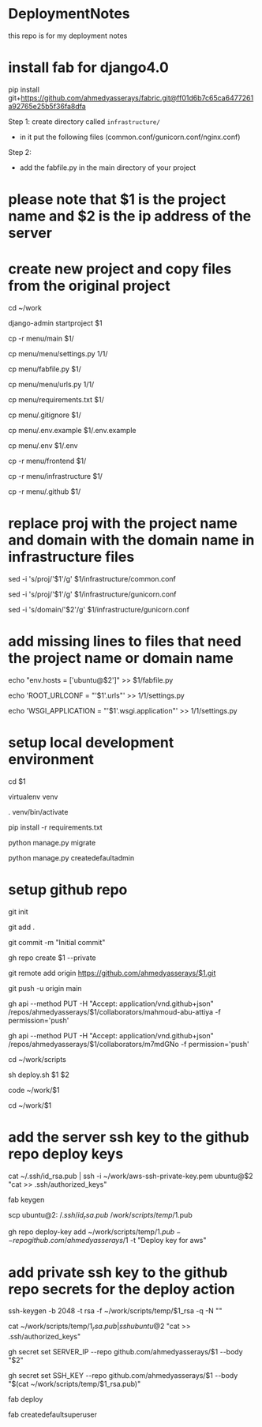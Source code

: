 # DeploymentNotes
this repo is for my deployment notes


# install fab for django4.0
pip install git+https://github.com/ahmedyasserays/fabric.git@ff01d6b7c65ca6477261a92765e25b5f36fa8dfa



Step 1:
create directory called `infrastructure/`
 - in it put the following files (common.conf/gunicorn.conf/nginx.conf)
 
 
 
 Step 2:
 - add the fabfile.py in the main directory of your project
 
 
 
 
 
 
 # please note that $1 is the project name and $2 is the ip address of the server
# create new project and copy files from the original project

cd ~/work

django-admin startproject $1

cp -r menu/main $1/

cp menu/menu/settings.py $1/$1/

cp menu/fabfile.py $1/

cp menu/menu/urls.py $1/$1/

cp menu/requirements.txt $1/

cp menu/.gitignore $1/

cp menu/.env.example $1/.env.example

cp menu/.env $1/.env

cp -r menu/frontend $1/

cp -r menu/infrastructure $1/

cp -r menu/.github $1/

# replace proj with the project name and domain with the domain name in infrastructure files

sed -i 's/proj/'$1'/g' $1/infrastructure/common.conf

sed -i 's/proj/'$1'/g' $1/infrastructure/gunicorn.conf

sed -i 's/domain/'$2'/g' $1/infrastructure/gunicorn.conf

# add missing lines to files that need the project name or domain name

echo "env.hosts = ['ubuntu@$2']" >> $1/fabfile.py

echo 'ROOT_URLCONF = "'$1'.urls"' >> $1/$1/settings.py

echo 'WSGI_APPLICATION = "'$1'.wsgi.application"' >> $1/$1/settings.py


# setup local development environment

cd $1

virtualenv venv

. venv/bin/activate 

pip install -r requirements.txt

python manage.py migrate

python manage.py createdefaultadmin


# setup github repo

git init

git add .

git commit -m "Initial commit"

gh repo create $1 --private

git remote add origin https://github.com/ahmedyasserays/$1.git

git push -u origin main


gh api --method PUT -H "Accept: application/vnd.github+json"  /repos/ahmedyasserays/$1/collaborators/mahmoud-abu-attiya -f permission='push' 

gh api --method PUT -H "Accept: application/vnd.github+json"  /repos/ahmedyasserays/$1/collaborators/m7mdGNo -f permission='push' 

cd ~/work/scripts

sh deploy.sh $1 $2


code ~/work/$1






cd ~/work/$1

# add the server ssh key to the github repo deploy keys

cat ~/.ssh/id_rsa.pub | ssh -i ~/work/aws-ssh-private-key.pem ubuntu@$2 "cat >> .ssh/authorized_keys"

fab keygen

scp ubuntu@$2:~/.ssh/id_rsa.pub ~/work/scripts/temp/$1.pub

gh repo deploy-key add ~/work/scripts/temp/$1.pub --repo github.com/ahmedyasserays/$1 -t "Deploy key for aws"

# add private ssh key to the github repo secrets for the deploy action

ssh-keygen -b 2048 -t rsa -f ~/work/scripts/temp/$1_rsa -q -N ""

cat ~/work/scripts/temp/$1_rsa.pub | ssh ubuntu@$2 "cat >> .ssh/authorized_keys"

gh secret set SERVER_IP --repo github.com/ahmedyasserays/$1 --body "$2"

gh secret set SSH_KEY --repo github.com/ahmedyasserays/$1 --body "$(cat ~/work/scripts/temp/$1_rsa.pub)"

fab deploy

fab createdefaultsuperuser




